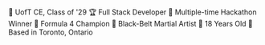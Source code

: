📓 UofT CE, Class of '29
🏆 Full Stack Developer
🏅 Multiple-time Hackathon Winner
🏁 Formula 4 Champion
🥋 Black-Belt Martial Artist
🎂 18 Years Old
📍 Based in Toronto, Ontario

<!---
huzaimm01/huzaimm01 is a ✨ special ✨ repository because its `README.md` (this file) appears on your GitHub profile.
You can click the Preview link to take a look at your changes.
--->
